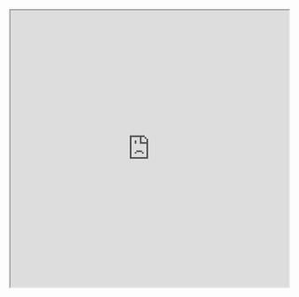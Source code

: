 <iframe src="https://github.com/AlbertNdengeyintwali/portfolio/blob/main/AIMS_Project_beamer_presentation.pdf" width="100%" height="500px"></iframe>

